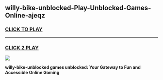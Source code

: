 
## willy-bike-unblocked-Play-Unblocked-Games-Online-ajeqz
<h3>
<a href="https://premium76.site?title=willy-bike-unblocked&ref=25A">CLICK TO PLAY</a></h3>
<hr>

<h3>
<a href="https://premium76.site?title=willy-bike-unblocked&ref=25A">CLICK 2 PLAY</a>
  
</h3>

<a href="https://premium76.site?title=willy-bike-unblocked&ref=25A"><img src="https://clearcache.store/games.png"></a>


**willy-bike-unblocked games unblocked: Your Gateway to Fun and Accessible Online Gaming**
